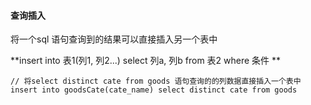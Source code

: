 #### 查询插入

将一个sql 语句查询到的结果可以直接插入另一个表中


**insert into 表1(列1, 列2...) select 列a, 列b from 表2 where 条件 **
```
// 将select distinct cate from goods 语句查询的的列数据直接插入一个表中
insert into goodsCate(cate_name) select distinct cate from goods
```
